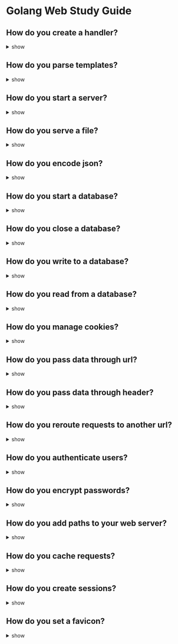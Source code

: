# Golang Web Study Guide

## How do you create a handler?

<details><summary>show</summary>
<p>



</p>
</details>

## How do you parse templates?

<details><summary>show</summary>
<p>



</p>
</details>

## How do you start a server?

<details><summary>show</summary>
<p>



</p>
</details>

## How do you serve a file?

<details><summary>show</summary>
<p>



</p>
</details>

## How do you encode json?

<details><summary>show</summary>
<p>



</p>
</details>

## How do you start a database?

<details><summary>show</summary>
<p>



</p>
</details>

## How do you close a database?

<details><summary>show</summary>
<p>



</p>
</details>

## How do you write to a database?

<details><summary>show</summary>
<p>



</p>
</details>

## How do you read from a database?

<details><summary>show</summary>
<p>



</p>
</details>

## How do you manage cookies?

<details><summary>show</summary>
<p>



</p>
</details>

## How do you pass data through url?

<details><summary>show</summary>
<p>



</p>
</details>

## How do you pass data through header?

<details><summary>show</summary>
<p>



</p>
</details>

## How do you reroute requests to another url?

<details><summary>show</summary>
<p>



</p>
</details>

## How do you authenticate users?

<details><summary>show</summary>
<p>



</p>
</details>

## How do you encrypt passwords?

<details><summary>show</summary>
<p>



</p>
</details>

## How do you add paths to your web server?

<details><summary>show</summary>
<p>



</p>
</details>

## How do you cache requests?

<details><summary>show</summary>
<p>



</p>
</details>

## How do you create sessions?

<details><summary>show</summary>
<p>



</p>
</details>

## How do you set a favicon?

<details><summary>show</summary>
<p>



</p>
</details>